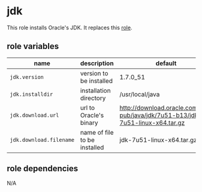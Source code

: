 # jdk 

This role installs Oracle's JDK. It replaces this [role](https://github.com/pinterb/ansible-roles/tree/master/java). 
 
## role variables

|name|description|default|
|----|-----------|-------|
|`jdk.version`|version to be installed|1.7.0_51|
|`jdk.installdir`|installation directory|/usr/local/java|
|`jdk.download.url`|url to Oracle's binary|http://download.oracle.com/otn-pub/java/jdk/7u51-b13/jdk-7u51-linux-x64.tar.gz|
|`jdk.download.filename`|name of file to be installed|jdk-7u51-linux-x64.tar.gz|

## role dependencies

N/A
